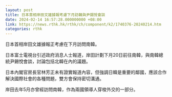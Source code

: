```yaml
---
layout: post
title: 日本首相岸田文雄據報考慮下月訪韓與尹錫悅會談
date: 2024-02-14 16:57:28.000000000 +08:00
link: https://news.rthk.hk/rthk/ch/component/k2/1740376-20240214.htm
categories: rthk
---
```


日本首相岸田文雄據報正考慮在下月訪問南韓。

日本富士電視台引述政府消息人士報道，岸田計劃下月20日前往南韓，與南韓總統尹錫悅會談，討論包括北韓在內的議題。

日本內閣官房長官林芳正未有證實報道內容，但強調日韓是重要的鄰國，應該合作解決國際社會的各種問題，雙方會保持密切溝通。

岸田去年5月亦曾經訪問南韓，作為兩國領導人穿梭外交的一部分。
